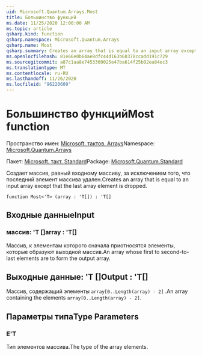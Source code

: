 ```yaml
---
uid: Microsoft.Quantum.Arrays.Most
title: Большинство функций
ms.date: 11/25/2020 12:00:00 AM
ms.topic: article
qsharp.kind: function
qsharp.namespace: Microsoft.Quantum.Arrays
qsharp.name: Most
qsharp.summary: Creates an array that is equal to an input array except that the last array element is dropped.
ms.openlocfilehash: 81e66e0b64ae8dfc44d163b68370ccadd191c729
ms.sourcegitcommit: a87c1aa8e7453360025e47ba614f25b02ea84ec3
ms.translationtype: MT
ms.contentlocale: ru-RU
ms.lasthandoff: 11/26/2020
ms.locfileid: "96220609"
---
```

# <a name="most-function"></a><span data-ttu-id="4d3d9-102">Большинство функций</span><span class="sxs-lookup"><span data-stu-id="4d3d9-102">Most function</span></span>

<span data-ttu-id="4d3d9-103">Пространство имен: [Microsoft. тактов. Arrays](xref:Microsoft.Quantum.Arrays)</span><span class="sxs-lookup"><span data-stu-id="4d3d9-103">Namespace: [Microsoft.Quantum.Arrays](xref:Microsoft.Quantum.Arrays)</span></span>

<span data-ttu-id="4d3d9-104">Пакет: [Microsoft. такт. Standard](https://nuget.org/packages/Microsoft.Quantum.Standard)</span><span class="sxs-lookup"><span data-stu-id="4d3d9-104">Package: [Microsoft.Quantum.Standard](https://nuget.org/packages/Microsoft.Quantum.Standard)</span></span>


<span data-ttu-id="4d3d9-105">Создает массив, равный входному массиву, за исключением того, что последний элемент массива удален.</span><span class="sxs-lookup"><span data-stu-id="4d3d9-105">Creates an array that is equal to an input array except that the last array element is dropped.</span></span>

```qsharp
function Most<'T> (array : 'T[]) : 'T[]
```


## <a name="input"></a><span data-ttu-id="4d3d9-106">Входные данные</span><span class="sxs-lookup"><span data-stu-id="4d3d9-106">Input</span></span>

### <a name="array--t"></a><span data-ttu-id="4d3d9-107">массив: 'T []</span><span class="sxs-lookup"><span data-stu-id="4d3d9-107">array : 'T[]</span></span>

<span data-ttu-id="4d3d9-108">Массив, к элементам которого сначала приотносятся элементы, которые образуют выходной массив.</span><span class="sxs-lookup"><span data-stu-id="4d3d9-108">An array whose first to second-to-last elements are to form the output array.</span></span>



## <a name="output--t"></a><span data-ttu-id="4d3d9-109">Выходные данные: 'T []</span><span class="sxs-lookup"><span data-stu-id="4d3d9-109">Output : 'T[]</span></span>

<span data-ttu-id="4d3d9-110">Массив, содержащий элементы `array[0..Length(array) - 2]` .</span><span class="sxs-lookup"><span data-stu-id="4d3d9-110">An array containing the elements `array[0..Length(array) - 2]`.</span></span>

## <a name="type-parameters"></a><span data-ttu-id="4d3d9-111">Параметры типа</span><span class="sxs-lookup"><span data-stu-id="4d3d9-111">Type Parameters</span></span>

### <a name="t"></a><span data-ttu-id="4d3d9-112">Е</span><span class="sxs-lookup"><span data-stu-id="4d3d9-112">'T</span></span>

<span data-ttu-id="4d3d9-113">Тип элементов массива.</span><span class="sxs-lookup"><span data-stu-id="4d3d9-113">The type of the array elements.</span></span>